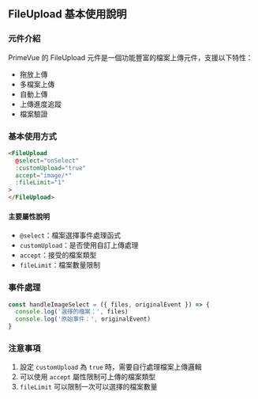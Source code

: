 ## FileUpload 基本使用說明

### 元件介紹

PrimeVue 的 FileUpload 元件是一個功能豐富的檔案上傳元件，支援以下特性：

- 拖放上傳
- 多檔案上傳
- 自動上傳
- 上傳進度追蹤
- 檔案驗證

### 基本使用方式

```html
<FileUpload
  @select="onSelect"
  :customUpload="true"
  accept="image/*"
  :fileLimit="1"
>
</FileUpload>
```

#### 主要屬性說明

- `@select`：檔案選擇事件處理函式
- `customUpload`：是否使用自訂上傳處理
- `accept`：接受的檔案類型
- `fileLimit`：檔案數量限制

### 事件處理

```javascript
const handleImageSelect = ({ files, originalEvent }) => {
  console.log('選擇的檔案：', files)
  console.log('原始事件：', originalEvent)
}
```

### 注意事項

1. 設定 `customUpload` 為 `true` 時，需要自行處理檔案上傳邏輯
2. 可以使用 `accept` 屬性限制可上傳的檔案類型
3. `fileLimit` 可以限制一次可以選擇的檔案數量 